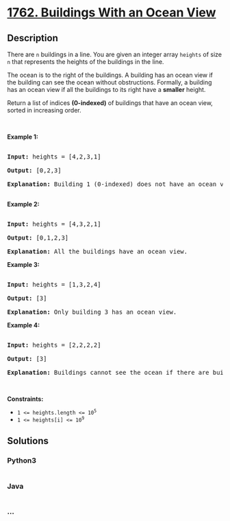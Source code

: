 # [1762. Buildings With an Ocean View](https://leetcode.com/problems/buildings-with-an-ocean-view)



## Description

<p>There are <code>n</code> buildings in a line. You are given an integer array <code>heights</code> of size <code>n</code> that represents the heights of the buildings in the line.</p>



<p>The ocean is to the right of the buildings. A building has an ocean view if the building can see the ocean without obstructions. Formally, a building has an ocean view if all the buildings to its right have a <strong>smaller</strong> height.</p>



<p>Return a list of indices <strong>(0-indexed)</strong> of buildings that have an ocean view, sorted in increasing order.</p>



<p>&nbsp;</p>

<p><strong>Example 1:</strong></p>



<pre>

<strong>Input:</strong> heights = [4,2,3,1]

<strong>Output:</strong> [0,2,3]

<strong>Explanation:</strong> Building 1 (0-indexed) does not have an ocean view because building 2 is taller.

</pre>



<p><strong>Example 2:</strong></p>



<pre>

<strong>Input:</strong> heights = [4,3,2,1]

<strong>Output:</strong> [0,1,2,3]

<strong>Explanation:</strong> All the buildings have an ocean view.</pre>



<p><strong>Example 3:</strong></p>



<pre>

<strong>Input:</strong> heights = [1,3,2,4]

<strong>Output:</strong> [3]

<strong>Explanation:</strong> Only building 3 has an ocean view.</pre>



<p><strong>Example 4:</strong></p>



<pre>

<strong>Input:</strong> heights = [2,2,2,2]

<strong>Output:</strong> [3]

<strong>Explanation:</strong> Buildings cannot see the ocean if there are buildings of the <strong>same</strong> height to its right.</pre>



<p>&nbsp;</p>

<p><strong>Constraints:</strong></p>



<ul>
	<li><code>1 &lt;= heights.length &lt;= 10<sup>5</sup></code></li>
	<li><code>1 &lt;= heights[i] &lt;= 10<sup>9</sup></code></li>
</ul>

## Solutions

<!-- tabs:start -->

### **Python3**

```python

```

### **Java**

```java

```

### **...**

```

```

<!-- tabs:end -->
